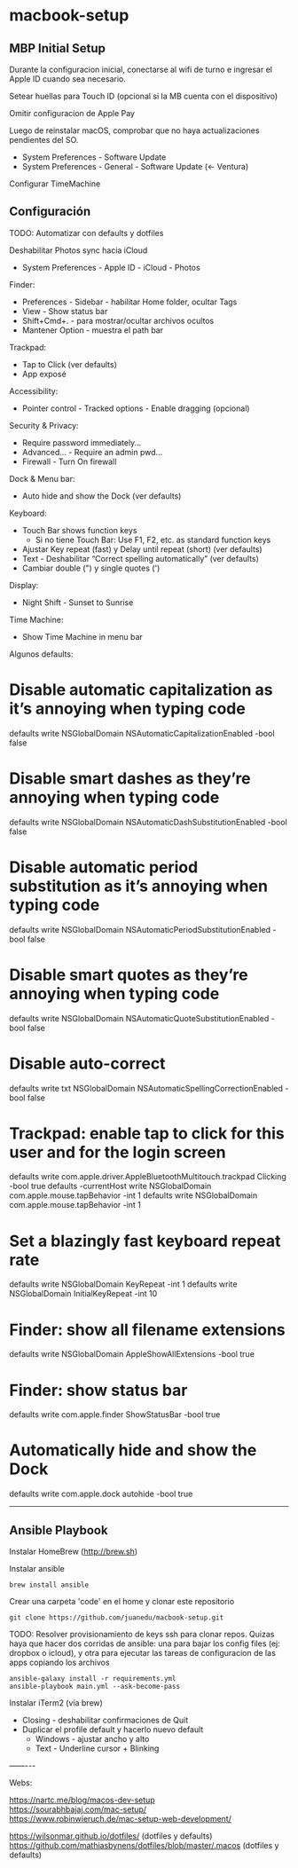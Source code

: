 # macbook-setup

## MBP Initial Setup

Durante la configuracion inicial, conectarse al wifi de turno e ingresar el Apple ID cuando sea necesario.

Setear huellas para Touch ID (opcional si la MB cuenta con el dispositivo)

Omitir configuracion de Apple Pay

Luego de reinstalar macOS, comprobar que no haya actualizaciones pendientes del SO.
- System Preferences - Software Update
- System Preferences - General - Software Update (<- Ventura)

Configurar TimeMachine

## Configuración 

TODO: Automatizar con defaults y dotfiles

Deshabilitar Photos sync hacia iCloud
- System Preferences - Apple ID - iCloud - Photos

Finder:
- Preferences - Sidebar - habilitar Home folder, ocultar Tags
- View - Show status bar
- Shift+Cmd+. - para mostrar/ocultar archivos ocultos
- Mantener Option - muestra el path bar

Trackpad:
- Tap to Click (ver defaults)
- App exposé

Accessibility:
- Pointer control - Tracked options - Enable dragging (opcional)

Security & Privacy:
- Require password immediately…
- Advanced… - Require an admin pwd…
- Firewall - Turn On firewall

Dock & Menu bar:
- Auto hide and show the Dock (ver defaults)

Keyboard:
- Touch Bar shows function keys
  - Si no tiene Touch Bar: Use F1, F2, etc. as standard function keys
- Ajustar Key repeat (fast) y Delay until repeat (short) (ver defaults)
- Text - Deshabilitar “Correct spelling automatically” (ver defaults)
- Cambiar double (") y single quotes (')

Display:
- Night Shift - Sunset to Sunrise

Time Machine:
- Show Time Machine in menu bar

Algunos defaults:

# Disable automatic capitalization as it’s annoying when typing code
defaults write NSGlobalDomain NSAutomaticCapitalizationEnabled -bool false

# Disable smart dashes as they’re annoying when typing code
defaults write NSGlobalDomain NSAutomaticDashSubstitutionEnabled -bool false

# Disable automatic period substitution as it’s annoying when typing code
defaults write NSGlobalDomain NSAutomaticPeriodSubstitutionEnabled -bool false

# Disable smart quotes as they’re annoying when typing code
defaults write NSGlobalDomain NSAutomaticQuoteSubstitutionEnabled -bool false

# Disable auto-correct
defaults write txt
NSGlobalDomain NSAutomaticSpellingCorrectionEnabled -bool false

# Trackpad: enable tap to click for this user and for the login screen
defaults write com.apple.driver.AppleBluetoothMultitouch.trackpad Clicking -bool true
defaults -currentHost write NSGlobalDomain com.apple.mouse.tapBehavior -int 1
defaults write NSGlobalDomain com.apple.mouse.tapBehavior -int 1

# Set a blazingly fast keyboard repeat rate
defaults write NSGlobalDomain KeyRepeat -int 1
defaults write NSGlobalDomain InitialKeyRepeat -int 10

# Finder: show all filename extensions
defaults write NSGlobalDomain AppleShowAllExtensions -bool true

# Finder: show status bar
defaults write com.apple.finder ShowStatusBar -bool true

# Automatically hide and show the Dock
defaults write com.apple.dock autohide -bool true


-----

## Ansible Playbook

Instalar HomeBrew (http://brew.sh)

Instalar ansible

    brew install ansible

Crear una carpeta 'code' en el home y clonar este repositorio

    git clone https://github.com/juanedu/macbook-setup.git

TODO: Resolver provisionamiento de keys ssh para clonar repos. Quizas haya que hacer dos corridas de ansible: una para bajar los config files (ej: dropbox o icloud), y otra para ejecutar las tareas de configuracion de las apps copiando los archivos

    ansible-galaxy install -r requirements.yml
    ansible-playbook main.yml --ask-become-pass


Instalar iTerm2 (vía brew)
- Closing - deshabilitar confirmaciones de Quit
- Duplicar el profile default y hacerlo nuevo default
    - Windows - ajustar ancho y alto
    - Text - Underline cursor + Blinking



——---

Webs:

https://nartc.me/blog/macos-dev-setup  
https://sourabhbajaj.com/mac-setup/  
https://www.robinwieruch.de/mac-setup-web-development/

https://wilsonmar.github.io/dotfiles/ (dotfiles y defaults)
https://github.com/mathiasbynens/dotfiles/blob/master/.macos (dotfiles y defaults)


